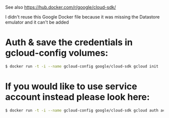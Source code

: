 See also https://hub.docker.com/r/google/cloud-sdk/

I didn't reuse this Google Docker file because it was missing the Datastore emulator and it can't be added

# Auth & save the credentials in gcloud-config volumes:
```bash
$ docker run -t -i --name gcloud-config google/cloud-sdk gcloud init
```

# If you would like to use service account instead please look here:
```bash
$ docker run -t -i --name gcloud-config google/cloud-sdk gcloud auth activate-service-account <your-service-account-email> --key-file /tmp/your-key.p12 --project <your-project-id>
```
